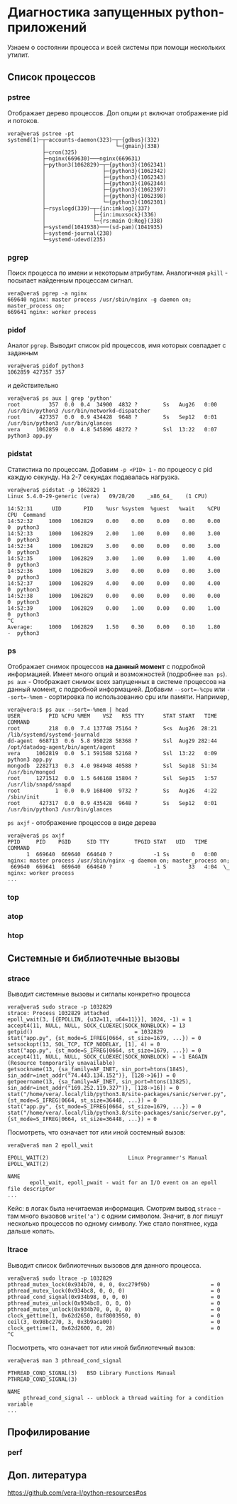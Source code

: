 # Диагностика запущенных python-приложений

Узнаем о состоянии процесса и всей системы при помощи нескольких утилит. 

## Список процессов

### pstree
Отображает дерево процессов. Доп опции `pt` включат отображение pid и потоков.

```console
vera@vera$ pstree -pt
systemd(1)─┬─accounts-daemon(323)─┬─{gdbus}(332)
           │                      └─{gmain}(338)
           ├─cron(325)
           ├─nginx(669630)───nginx(669631)
           ├─python3(1062829)─┬─{python3}(1062341)
           │                  ├─{python3}(1062342)
           │                  ├─{python3}(1062343)
           │                  ├─{python3}(1062344)
           │                  ├─{python3}(1062397)
           │                  ├─{python3}(1062398)
           │                  └─{python3}(1062301)
           ├─rsyslogd(339)─┬─{in:imklog}(337)
           │               ├─{in:imuxsock}(336)
           │               └─{rs:main Q:Reg}(338)
           ├─systemd(1041938)───(sd-pam)(1041935)
           ├─systemd-journal(238)
           └─systemd-udevd(235)
```

### pgrep
Поиск процесса по имени и некоторым атрибутам. Аналогичная `pkill` - посылает найденным процессам сигнал.
```console
vera@vera$ pgrep -a nginx
669640 nginx: master process /usr/sbin/nginx -g daemon on; master_process on;
669641 nginx: worker process 
```

### pidof
Аналог `pgrep`. Выводит список pid процессов, имя которых совпадает с заданным
```console
vera@vera$ pidof python3
1062859 427357 357
```
и действительно
```console
vera@vera$ ps aux | grep 'python'
root         357  0.0  0.4  34900  4832 ?        Ss   Aug26   0:00 /usr/bin/python3 /usr/bin/networkd-dispatcher 
root      427357  0.0  0.9 434428  9648 ?        Ss   Sep12   0:01 /usr/bin/python3 /usr/bin/glances
vera     1062859  0.0  4.8 545896 48272 ?        Ssl  13:22   0:07 python3 app.py
```


### pidstat
Статистика по процессам. Добавим `-p <PID> 1` - по процессу с pid каждую секунду. На 2-7 секундах подавалась нагрузка.
```console
vera@vera$ pidstat -p 1062829 1
Linux 5.4.0-29-generic (vera) 	09/28/20 	_x86_64_	(1 CPU)

14:52:31      UID       PID    %usr %system  %guest   %wait    %CPU   CPU  Command
14:52:32     1000   1062829    0.00    0.00    0.00    0.00    0.00     0  python3
14:52:33     1000   1062829    2.00    1.00    0.00    0.00    3.00     0  python3
14:52:34     1000   1062829    3.00    0.00    0.00    0.00    3.00     0  python3
14:52:35     1000   1062829    3.00    1.00    0.00    1.00    4.00     0  python3
14:52:36     1000   1062829    3.00    0.00    0.00    0.00    3.00     0  python3
14:52:37     1000   1062829    4.00    0.00    0.00    0.00    4.00     0  python3
14:52:38     1000   1062829    0.00    0.00    0.00    0.00    0.00     0  python3
14:52:39     1000   1062829    0.00    1.00    0.00    0.00    1.00     0  python3
^C
Average:     1000   1062829    1.50    0.30    0.00    0.10    1.80     -  python3
```

### ps
Отображает снимок процессов **на данный момент** с подробной информацией. Имеет много опций и возможностей (подробнее `man ps`).
`ps aux` - Отображает снимок всех запущенных в системе процессов на данный момент, с подробной информацией. 
Добавим `--sort=-%cpu` или `--sort=-%mem` - сортировка по использованию cpu или памяти. Например,
```console
vera@vera:$ ps aux --sort=-%mem | head
USER         PID %CPU %MEM    VSZ   RSS TTY      STAT START   TIME COMMAND
root         218  0.0  7.4 137748 75164 ?        S<s  Aug26  28:21 /lib/systemd/systemd-journald
dd-agent  668713  0.6  5.8 950228 58368 ?        Ssl  Aug29 282:44 /opt/datadog-agent/bin/agent/agent 
vera     1062819  0.0  5.1 591588 52168 ?        Ssl  13:22   0:09 python3 app.py
mongodb  2282713  0.3  4.0 984948 40588 ?        Ssl  Sep18  51:34 /usr/bin/mongod 
root     1271512  0.0  1.5 646168 15804 ?        Ssl  Sep15   1:57 /usr/lib/snapd/snapd
root           1  0.0  0.9 168400  9732 ?        Ss   Aug26   4:22 /sbin/init
root      427317  0.0  0.9 435428  9648 ?        Ss   Sep12   0:01 /usr/bin/python3 /usr/bin/glances
```
`ps axjf` - отображение процессов в виде дерева
```console
vera@vera$ ps axjf
PPID     PID    PGID     SID TTY        TPGID STAT   UID   TIME COMMAND
      1  669640  669640  664640 ?             -1 Ss       0   0:00 nginx: master process /usr/sbin/nginx -g daemon on; master_process on;
 669640  669641  669640  664640 ?             -1 S       33   4:04  \_ nginx: worker process   
...
```

### top


### atop


### htop




## Системные и библиотечные вызовы

### strace
Выводит системные вызовы и сиглалы конкретно процесса
```console
vera@vera$ sudo strace -p 1032829 
strace: Process 1032829 attached
epoll_wait(3, [{EPOLLIN, {u32=11, u64=11}}], 1024, -1) = 1
accept4(11, NULL, NULL, SOCK_CLOEXEC|SOCK_NONBLOCK) = 13
getpid()                                = 1032829
stat("app.py", {st_mode=S_IFREG|0664, st_size=1679, ...}) = 0
setsockopt(13, SOL_TCP, TCP_NODELAY, [1], 4) = 0
stat("app.py", {st_mode=S_IFREG|0664, st_size=1679, ...}) = 0
accept4(11, NULL, NULL, SOCK_CLOEXEC|SOCK_NONBLOCK) = -1 EAGAIN (Resource temporarily unavailable)
getsockname(13, {sa_family=AF_INET, sin_port=htons(1845), sin_addr=inet_addr("74.443.134.152")}, [128->16]) = 0
getpeername(13, {sa_family=AF_INET, sin_port=htons(13825), sin_addr=inet_addr("169.252.119.327")}, [128->16]) = 0
stat("/home/vera/.local/lib/python3.8/site-packages/sanic/server.py", {st_mode=S_IFREG|0664, st_size=36448, ...}) = 0
stat("app.py", {st_mode=S_IFREG|0664, st_size=1679, ...}) = 0
stat("/home/vera/.local/lib/python3.8/site-packages/sanic/server.py", {st_mode=S_IFREG|0664, st_size=36448, ...}) = 0
```
Посмотреть, что означает тот или иной состемный вызов:
```console
vera@vera$ man 2 epoll_wait

EPOLL_WAIT(2)                         Linux Programmer's Manual                         EPOLL_WAIT(2)

NAME
       epoll_wait, epoll_pwait - wait for an I/O event on an epoll file descriptor
...
```
Кейс: в логах была нечитаемая информация. Смотрим вывод `strace` - там много вызовов `write('a')` с одним символом. Значит, в лог пишут несколько процессов по одному символу. Уже стало понятнее, куда дальше копать.

### ltrace
Выводит список библиотечных вызовов для данного процесса. 
```console
vera@vera$ sudo ltrace -p 1032829 
pthread_mutex_lock(0x934b70, 0, 0, 0xc279f9b)                   = 0
pthread_mutex_lock(0x934bc8, 0, 0, 0)                           = 0
pthread_cond_signal(0x934b98, 0, 0, 0)                          = 0
pthread_mutex_unlock(0x934bc8, 0, 0, 0)                         = 0
pthread_mutex_unlock(0x934b70, 0, 0, 0)                         = 0
clock_gettime(1, 0x62d2650, 0xf8003950, 0)                      = 0
ceil(3, 0x98bc270, 3, 0x3b9aca00)                               = 0
clock_gettime(1, 0x62d2600, 0, 28)                              = 0
^C
```
Посмотреть, что означает тот или иной библиотечный вызов:
```console
vera@vera$ man 3 pthread_cond_signal

PTHREAD_COND_SIGNAL(3)   BSD Library Functions Manual   PTHREAD_COND_SIGNAL(3)

NAME
     pthread_cond_signal -- unblock a thread waiting for a condition variable
...
```

## Профилирование

### perf







## Доп. литература
https://github.com/vera-l/python-resources#os



